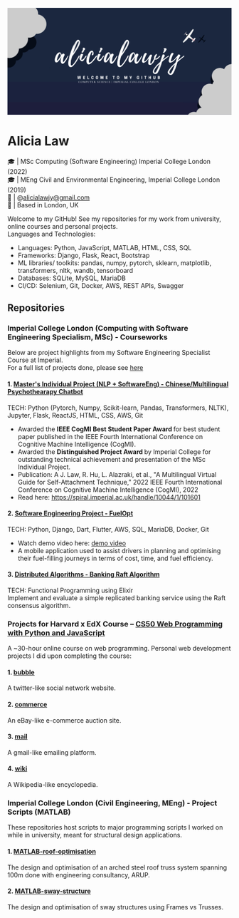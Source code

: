 ![Header](https://github.com/alicialawjy/alicialawjy/blob/main/alicialawjy.png)
# Alicia Law 
🎓  | MSc Computing (Software Engineering) Imperial College London (2022) <br>
🎓  | MEng Civil and Environmental Engineering, Imperial College London (2019) <br>
📧  | @alicialawjy@gmail.com <br>
📍  | Based in London, UK <br>

Welcome to my GitHub! See my repositories for my work from university, online courses and personal projects. <br>
Languages and Technologies: <br>
- Languages: Python, JavaScript, MATLAB, HTML, CSS, SQL
- Frameworks: Django, Flask, React, Bootstrap
- ML libraries/ toolkits: pandas, numpy, pytorch, sklearn, matplotlib, transformers, nltk, wandb, tensorboard
- Databases: SQLite, MySQL, MariaDB
- CI/CD: Selenium, Git, Docker, AWS, REST APIs, Swagger

## Repositories
### Imperial College London (Computing with Software Engineering Specialism, MSc) - Courseworks
Below are project highlights from my Software Engineering Specialist Course at Imperial. <br>
For a full list of projects done, please see [here](https://github.com/alicialawjy/alicialawjy/blob/main/Imperial.md)

#### 1. [Master's Individual Project (NLP + SoftwareEng) - Chinese/Multilingual Psychothearapy Chatbot](https://github.com/alicialawjy/multilingual-psychotherapy-chatbot)
TECH: Python (Pytorch, Numpy, Scikit-learn, Pandas, Transformers, NLTK), Jupyter, Flask, ReactJS, HTML, CSS, AWS, Git<br>
- Awarded the <b> IEEE CogMI Best Student Paper Award </b> for best student paper published in the IEEE Fourth International Conference on Cognitive Machine Intelligence (CogMI).
- Awarded the <b> Distinguished Project Award </b> by Imperial College for outstanding technical achievement and presentation of the MSc Individual Project.
- Publication: A J. Law, R. Hu, L. Alazraki, et al., "A Multilingual Virtual Guide for Self-Attachment Technique," 2022 IEEE Fourth International Conference on Cognitive Machine Intelligence (CogMI), 2022
- Read here: https://spiral.imperial.ac.uk/handle/10044/1/101601

#### 2. [Software Engineering Project - FuelOpt](https://github.com/mchara01/FuelOpt)
TECH: Python, Django, Dart, Flutter, AWS, SQL, MariaDB, Docker, Git<br>
- Watch demo video here: [demo video](https://www.youtube.com/watch?v=NGsksgoK-4Q) <br>
- A mobile application used to assist drivers in planning and optimising their fuel-filling journeys in terms of cost, time, and fuel efficiency. 

#### 3. [Distributed Algorithms - Banking Raft Algorithm](https://github.com/alicialawjy/Banking-Raft-Algorithm)
TECH: Functional Programming using Elixir <br>
Implement and evaluate a simple replicated banking service using the Raft consensus algorithm.

### Projects for Harvard x EdX Course – [CS50 Web Programming with Python and JavaScript](https://cs50.harvard.edu/web/2020/)
A ~30-hour online course on web programming. Personal web development projects I did upon completing the course:

#### 1. [bubble](https://github.com/alicialawjy/bubble)
A twitter-like social network website. 

#### 2. [commerce](https://github.com/alicialawjy/commerce)
An eBay-like e-commerce auction site.

#### 3. [mail](https://github.com/alicialawjy/mail)
A gmail-like emailing platform.

#### 4. [wiki](https://github.com/alicialawjy/wiki)
A Wikipedia-like encyclopedia. 

### Imperial College London (Civil Engineering, MEng) - Project Scripts (MATLAB)
These repositories host scripts to major programming scripts I worked on while in university, meant for structural design applications.
#### 1. [MATLAB-roof-optimisation](https://github.com/alicialawjy/MATLAB-roof-optimisation)
The design and optimisation of an arched steel roof truss system spanning 100m done with engineering consultancy, ARUP.
#### 2. [MATLAB-sway-structure](https://github.com/alicialawjy/MATLAB-sway-structure)
The design and optimisation of sway structures using Frames vs Trusses.
